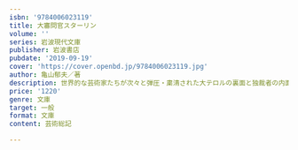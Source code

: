 ```yaml
---
isbn: '9784006023119'
title: 大審問官スターリン
volume: ''
series: 岩波現代文庫
publisher: 岩波書店
pubdate: '2019-09-19'
cover: 'https://cover.openbd.jp/9784006023119.jpg'
author: 亀山郁夫／著
description: 世界的な芸術家たちが次々と弾圧・粛清された大テロルの裏面と独裁者の内面に，文学的想像力でせまる．
price: '1220'
genre: 文庫
target: 一般
format: 文庫
content: 芸術総記

---
```

